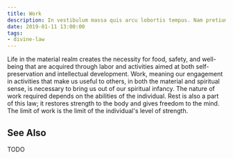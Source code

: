 ```yaml
---
title: Work
description: In vestibulum massa quis arcu lobortis tempus. Nam pretium arcu in odio vulputate luctus.
date: 2019-01-11 13:00:00
tags: 
- divine-law
---
```


Life in the material realm creates the necessity for food, safety, and well-being that are acquired through labor and activities aimed at both self-preservation and intellectual development.  Work, meaning our engagement in activities that make us useful to others, in both the material and spiritual sense, is necessary to bring us out of our spiritual infancy.  The nature of work required depends on the abilities of the individual.  Rest is also a part of this law;  it restores strength to the body and gives freedom to the mind.  The limit of work is the limit of the individual's level of strength.


## See Also
TODO



